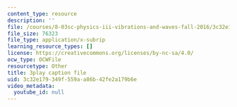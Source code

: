 ```yaml
---
content_type: resource
description: ''
file: /courses/8-03sc-physics-iii-vibrations-and-waves-fall-2016/3c32e179349f559aa86b42fe2a179b6e_In0E5_JrPpo.vtt
file_size: 76323
file_type: application/x-subrip
learning_resource_types: []
license: https://creativecommons.org/licenses/by-nc-sa/4.0/
ocw_type: OCWFile
resourcetype: Other
title: 3play caption file
uid: 3c32e179-349f-559a-a86b-42fe2a179b6e
video_metadata:
  youtube_id: null
---
```

